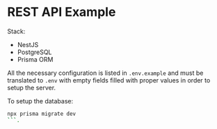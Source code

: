 # REST API Example

Stack:

- NestJS
- PostgreSQL
- Prisma ORM

All the necessary configuration is listed in `.env.example` and must be translated to `.env` with empty fields filled with proper values in order to setup the server.

To setup the database:
```sh
npx prisma migrate dev
```.
